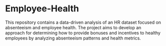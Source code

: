 # Employee-Health


This repository contains a data-driven analysis of an HR dataset focused on absenteeism and employee health. The project aims to develop an approach for determining how to provide bonuses and incentives to healthy employees by analyzing absenteeism patterns and health metrics.
